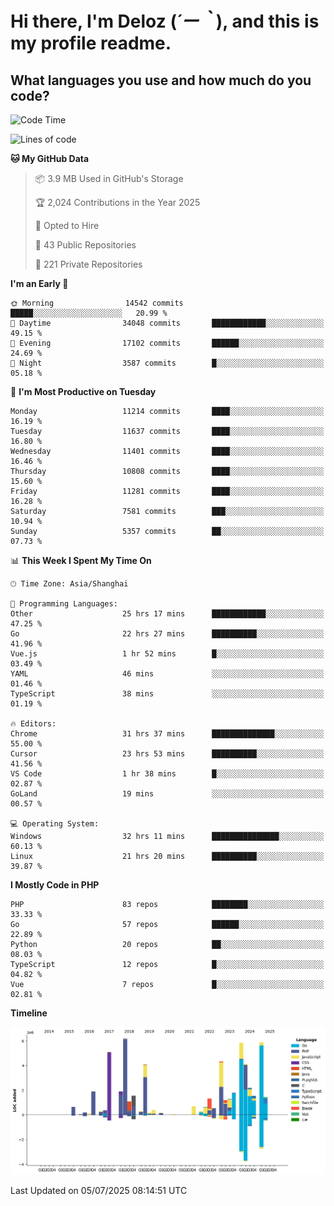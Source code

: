 # **Hi there, I'm Deloz (*´ー｀*), and this is my profile readme.**

## **What languages you use and how much do you code?**

<!--START_SECTION:waka-->
![Code Time](http://img.shields.io/badge/Code%20Time-6%2C844%20hrs%2050%20mins-blue)

![Lines of code](https://img.shields.io/badge/From%20Hello%20World%20I%27ve%20Written-57.4%20million%20lines%20of%20code-blue)

**🐱 My GitHub Data** 

> 📦 3.9 MB Used in GitHub's Storage 
 > 
> 🏆 2,024 Contributions in the Year 2025
 > 
> 💼 Opted to Hire
 > 
> 📜 43 Public Repositories 
 > 
> 🔑 221 Private Repositories 
 > 
**I'm an Early 🐤** 

```text
🌞 Morning                14542 commits       █████░░░░░░░░░░░░░░░░░░░░   20.99 % 
🌆 Daytime                34048 commits       ████████████░░░░░░░░░░░░░   49.15 % 
🌃 Evening                17102 commits       ██████░░░░░░░░░░░░░░░░░░░   24.69 % 
🌙 Night                  3587 commits        █░░░░░░░░░░░░░░░░░░░░░░░░   05.18 % 
```
📅 **I'm Most Productive on Tuesday** 

```text
Monday                   11214 commits       ████░░░░░░░░░░░░░░░░░░░░░   16.19 % 
Tuesday                  11637 commits       ████░░░░░░░░░░░░░░░░░░░░░   16.80 % 
Wednesday                11401 commits       ████░░░░░░░░░░░░░░░░░░░░░   16.46 % 
Thursday                 10808 commits       ████░░░░░░░░░░░░░░░░░░░░░   15.60 % 
Friday                   11281 commits       ████░░░░░░░░░░░░░░░░░░░░░   16.28 % 
Saturday                 7581 commits        ███░░░░░░░░░░░░░░░░░░░░░░   10.94 % 
Sunday                   5357 commits        ██░░░░░░░░░░░░░░░░░░░░░░░   07.73 % 
```


📊 **This Week I Spent My Time On** 

```text
🕑︎ Time Zone: Asia/Shanghai

💬 Programming Languages: 
Other                    25 hrs 17 mins      ████████████░░░░░░░░░░░░░   47.25 % 
Go                       22 hrs 27 mins      ██████████░░░░░░░░░░░░░░░   41.96 % 
Vue.js                   1 hr 52 mins        █░░░░░░░░░░░░░░░░░░░░░░░░   03.49 % 
YAML                     46 mins             ░░░░░░░░░░░░░░░░░░░░░░░░░   01.46 % 
TypeScript               38 mins             ░░░░░░░░░░░░░░░░░░░░░░░░░   01.19 % 

🔥 Editors: 
Chrome                   31 hrs 37 mins      ██████████████░░░░░░░░░░░   55.00 % 
Cursor                   23 hrs 53 mins      ██████████░░░░░░░░░░░░░░░   41.56 % 
VS Code                  1 hr 38 mins        █░░░░░░░░░░░░░░░░░░░░░░░░   02.87 % 
GoLand                   19 mins             ░░░░░░░░░░░░░░░░░░░░░░░░░   00.57 % 

💻 Operating System: 
Windows                  32 hrs 11 mins      ███████████████░░░░░░░░░░   60.13 % 
Linux                    21 hrs 20 mins      ██████████░░░░░░░░░░░░░░░   39.87 % 
```

**I Mostly Code in PHP** 

```text
PHP                      83 repos            ████████░░░░░░░░░░░░░░░░░   33.33 % 
Go                       57 repos            ██████░░░░░░░░░░░░░░░░░░░   22.89 % 
Python                   20 repos            ██░░░░░░░░░░░░░░░░░░░░░░░   08.03 % 
TypeScript               12 repos            █░░░░░░░░░░░░░░░░░░░░░░░░   04.82 % 
Vue                      7 repos             █░░░░░░░░░░░░░░░░░░░░░░░░   02.81 % 
```



**Timeline**

![Lines of Code chart](https://raw.githubusercontent.com/deloz/deloz/main/assets/bar_graph.png)


 Last Updated on 05/07/2025 08:14:51 UTC
<!--END_SECTION:waka-->
